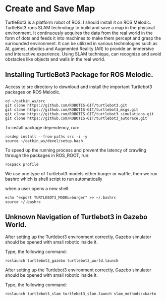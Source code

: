 <h1> Create and Save Map </h1>
<p> TurtleBot3 is a platform robot of ROS. I should install it on ROS Melodic. TurtleBot3 runs SLAM technology to build and save a map in the physical environment. It continuously acquires the data from the real world in the form of dots and feeds it into machines to make them percept and grasp the surrounded environment. It can be utilized in various technologies such as AI, games, robotics and Augmented Reality (AR) to provide an immersive and interactive experience. Using SLAM technique, can recognize and avoid obstacles like objects and walls in the real world.</p>
<h2> Installing TurtleBot3 Package for ROS Melodic.</h2>
<p> Access to src directory to downloud and install the important Turtlebot3 packages on ROS Melodic.</p>
<div class="snippet-clipboard-content position-relative" data-snippet-clipboard-copy-content="  Number of colours/ shades = 2^bpp where bpp represents bits per pixel.
"><pre><code>cd ~/catkin_ws/src
git clone https://github.com/ROBOTIS-GIT/turtlebot3.git
git clone https://github.com/ROBOTIS-GIT/turtlebot3_msgs.git
git clone https://github.com/ROBOTIS-GIT/turtlebot3_simulations.git
git clone https://github.com/ROBOTIS-GIT/turtlebot3_autorace.git</code></pre></div>
<p> To install package dependency, run:</p>
<div class="snippet-clipboard-content position-relative" data-snippet-clipboard-copy-content="  Number of colours/ shades = 2^bpp where bpp represents bits per pixel.
"><pre><code>rosdep install --from-paths src -i -y
source ~/catkin_ws/devel/setup.bash</code></pre></div>
<p> To speed up the running process and prevent the latency of crawling through the packages in ROS_ROOT, run:</p>
<div class="snippet-clipboard-content position-relative" data-snippet-clipboard-copy-content="  Number of colours/ shades = 2^bpp where bpp represents bits per pixel.
"><pre><code>rospack profile</code></pre></div>
<p> We use one type of Turtlebot3 models either burger or waffle, then we run bashrc which is shell script to run automatically</p>
<p> when a user opens a new shell</p>
<div class="snippet-clipboard-content position-relative" data-snippet-clipboard-copy-content="  Number of colours/ shades = 2^bpp where bpp represents bits per pixel.
"><pre><code>echo "export TURTLEBOT3_MODEL=burger" >> ~/.bashrc
source ~/.bashrc </code></pre></div>

<h2> Unknown Navigation of Turtlebot3 in Gazebo World.</h2>

<p> After setting up the  Turtlebot3 environment correctly, Gazebo simulator should be opened with small robotic inside it.</p>
<p> Type, the following command:</p>
<div class="snippet-clipboard-content position-relative" data-snippet-clipboard-copy-content="  Number of colours/ shades = 2^bpp where bpp represents bits per pixel.
"><pre><code>roslaunch turtlebot3_gazebo turtlebot3_world.launch</code></pre></div>
<p> After setting up the  Turtlebot3 environment correctly, Gazebo simulator should be opened with small robotic inside it.</p>
<p> Type, the following command:</p>
<div class="snippet-clipboard-content position-relative" data-snippet-clipboard-copy-content="  Number of colours/ shades = 2^bpp where bpp represents bits per pixel.
"><pre><code>roslaunch turtlebot3_slam turtlebot3_slam.launch slam_methods:=karto</code></pre></div>

